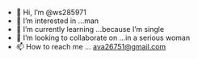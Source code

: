 - 👋 Hi, I’m @ws285971
- 👀 I’m interested in ...man
- 🌱 I’m currently learning ...because I’m single 
- 💞️ I’m looking to collaborate on ...in a serious woman 
- 📫 How to reach me ... ava26751@gmail.com

<!---
ws285971/ws285971 is a ✨ special ✨ repository because its `README.md` (this file) appears on your GitHub profile.
You can click the Preview link to take a look at your changes.
--->
